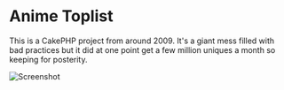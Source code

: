 # Anime Toplist

This is a CakePHP project from around 2009. It's a giant mess filled with bad practices but it did at one point get a few million uniques a month so keeping for posterity.

![Screenshot](https://rawcdn.githack.com/harrisbaird/animetoplist/master/assets/screenshot.png)
